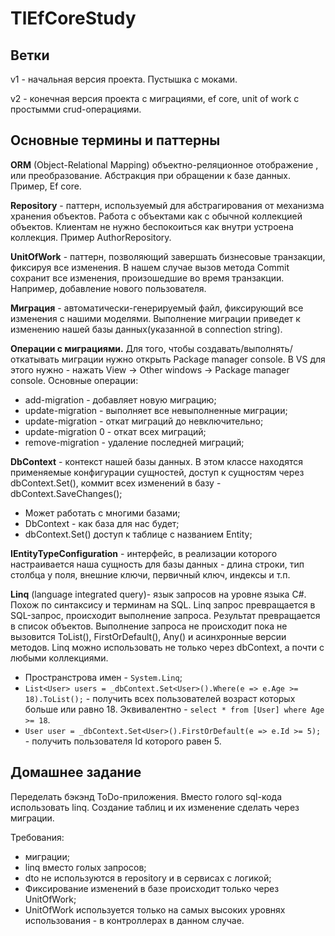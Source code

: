 # TlEfCoreStudy

## Ветки

v1 - начальная версия проекта. Пустышка с моками.

v2 - конечная версия проекта с миграциями, ef core, unit of work с простымми crud-операциями.

## Основные термины и паттерны

**ORM** (Object-Relational Mapping)  объектно-реляционное  отображение , или преобразование. Абстракция при обращении к базе данных. Пример, Ef core.

**Repository** - паттерн, используемый для абстрагирования от механизма хранения объектов. Работа с объектами как с обычной коллекцией объектов. Клиентам не нужно беспокоиться как внутри устроена коллекция. Пример AuthorRepository.

**UnitOfWork** - паттерн, позволяющий завершать бизнесовые транзакции, фиксируя все изменения. В нашем случае вызов метода Commit сохранит все изменения, произошедшие во время транзакции. Например, добавление нового пользователя.

**Миграция** - автоматически-генерируемый файл, фиксирующий все изменения с нашими моделями. Выполнение миграции приведет к изменению нашей базы данных(указанной в connection string).

**Операции с миграциями.** Для того, чтобы создавать/выполнять/откатывать миграции нужно открыть Package manager console. В VS для этого нужно - нажать View -> Other windows -> Package manager console.
Основные операции:

- add-migration <migration-name> - добавляет новую миграцию;
- update-migration - выполняет все невыполненные миграции;
- update-migration <migration-name> - откат миграций до <migration-name> невключительно;
- update-migration 0 - откат всех миграций;
- remove-migration - удаление последней миграций;

**DbContext** - контекст нашей базы данных. В этом классе находятся применяемые конфигурации сущностей, доступ к сущностям через dbContext.Set<Entity>(), коммит всех изменений в базу - dbContext.SaveChanges();

- Может работать с многими базами;
- DbContext - как база для нас будет;
- dbContext.Set<Entity>() доступ к таблице с названием Entity;

**IEntityTypeConfiguration<Entity>** - интерфейс, в реализации которого настраивается наша сущность для базы данных - длина строки, тип столбца у поля, внешние ключи, первичный ключ, индексы и т.п.

**Linq** (language integrated query)- язык запросов на уровне языка C#. Похож по синтаксису и терминам на SQL.
Linq запрос превращается в SQL-запрос, происходит выполнение запроса. Результат превращается в список объектов. Выполнение запроса не происходит пока не вызовится ToList(), FirstOrDefault(), Any() и асинхронные версии методов. Linq можно использовать не только через dbContext, а почти с любыми коллекциями.

- Пространстрова имен - `System.Linq`;
- `List<User> users = _dbContext.Set<User>().Where(e => e.Age >= 18).ToList();` - получить всех пользователей возраст которых больше или равно 18.
  Эквивалентно - `select * from [User] where Age >= 18`.
- `User user = _dbContext.Set<User>().FirstOrDefault(e => e.Id >= 5);` - получить пользователя Id которого равен 5.

## Домашнее задание

Переделать бэкэнд ToDo-приложения. Вместо голого sql-кода использовать linq. Создание таблиц и их изменение сделать через миграции.

Требования:

- миграции;
- linq вместо голых запросов;
- dto не используются в repository и в сервисах с логикой;
- Фиксирование изменений в базе происходит только через UnitOfWork;
- UnitOfWork  используется только на самых высоких уровнях использования - в контроллерах в данном случае.